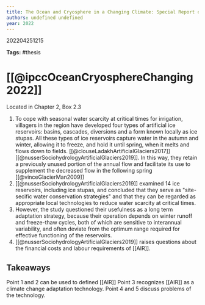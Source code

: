 ```yaml
---
title: The Ocean and Cryosphere in a Changing Climate: Special Report of the Intergovernmental Panel on Climate Change
authors: undefined undefined
year: 2022
---
```


202204251215

**Tags:** #thesis 

# [[@ipccOceanCryosphereChanging2022]]

Located in Chapter 2, Box 2.3

1. To cope with seasonal water scarcity at critical times for irrigation, villagers in the region have developed four types of artificial ice reservoirs: basins, cascades, diversions and a form known locally as ice stupas. All these types of ice reservoirs capture water in the autumn and winter, allowing it to freeze, and hold it until spring, when it melts and flows down to fields. [[@clouseLadakhArtificialGlaciers2017]] [[@nusserSociohydrologyArtificialGlaciers2019]]. In this way, they retain a previously unused portion of the annual flow and facilitate its use to supplement the decreased flow in the following spring [[@vinceGlacierMan2009]]
3. [[@nusserSociohydrologyArtificialGlaciers2019]] examined 14 ice reservoirs, including ice stupas, and concluded that they serve as "site-secific water conservation strategies" and that they can be regarded as appropriate local technologies to reduce water scarcity at critical times.
4. However, the study questioned their usefulness as a long term adaptation strategy, because their operation depends on winter runoff and freeze-thaw cycles, both of which are sensitive to interannual variability, and often deviate from the optimum range required for effective functioning of the reservoirs.
5. [[@nusserSociohydrologyArtificialGlaciers2019]] raises questions about the financial costs and labour requirements of [[AIR]].


## Takeaways
Point 1 and 2 can be used to defined [[AIR]]
Point 3 recognizes [[AIR]] as a climate change adaptation technology.
Point 4 and 5 discuss problems of the technology.